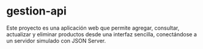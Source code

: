 # gestion-api
Este proyecto es una aplicación web que permite agregar, consultar, actualizar y eliminar productos desde una interfaz sencilla, conectándose a un servidor simulado con JSON Server. 

